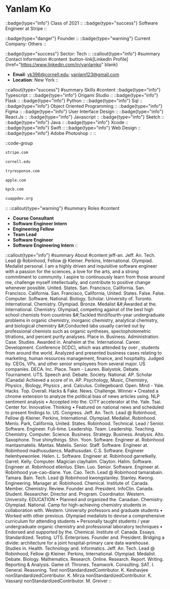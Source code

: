 # Yanlam Ko
::badge{type="info"}
Class of 2021
::
::badge{type="success"}
Software Engineer at Stripe
::

::badge{type="danger"}
Founder
::
::badge{type="warning"}
Current Company: Others
::

::badge{type="success"}
Sector: Tech
::
::callout{type="info"}
#summary
Contact Information
#content
:button-link[LinkedIn Profile]{href="https://www.linkedin.com/in/yanlamko" blank}
- **Email**: yk396@cornell.edu; yanlam123@gmail.com
- **Location**: New York
::

::callout{type="success"}
#summary
Skills
#content
::badge{type="info"}
Typescript
::
::badge{type="info"}
Origami Studio
::
::badge{type="info"}
Flask
::
::badge{type="info"}
Python
::
::badge{type="info"}
Sql
::
::badge{type="info"}
Object Oriented Programming
::
::badge{type="info"}
Figma
::
::badge{type="info"}
User Interface Design
::
::badge{type="info"}
React.Js
::
::badge{type="info"}
Javascript
::
::badge{type="info"}
Sketch
::
::badge{type="info"}
Java
::
::badge{type="info"}
Xcode
::
::badge{type="info"}
Swift
::
::badge{type="info"}
Web Design
::
::badge{type="info"}
Adobe Photoshop
::
::

::code-group
```bash [Stripe]
stripe.com
```
```bash [Cornell University]
cornell.edu
```
```bash [Response]
tryresponse.com
```
```bash [Apple]
apple.com
```
```bash [Kleiner Perkins Caufield & Byers]
kpcb.com
```
```bash [Cornell App Development (Cuappdev)]
cuappdev.org
```
::
::callout{type="warning"}
#summary
Roles
#content
- **Course Consultant**
- **Software Engineer Intern**
- **Engineering Fellow**
- **Team Lead**
- **Software Engineer**
- **Software Engineering Intern**
::

::callout{type="info"}
#summary
About
#content
jeff-an. Jeff. An. Tech. Lead @ Robinhood, Fellow @ Kleiner. Perkins, International. Olympiad. Medalist personal. I am a highly driven and inquisitive software engineer with a passion for the sciences, a love for the arts, and a strong commitment to community. I aspire to continuously learn from those around me, challenge myself intellectually, and contribute to positive change whenever possible. United. States. San. Francisco, California. San. Francisco. California. San. Francisco, California, United. States. False. False. Computer. Software. National. Biology. Scholar. University of. Toronto. International. Chemistry. Olympiad. Bronze. Medalist &#;Awarded at the. International. Chemistry. Olympiad, competing against of the best high school chemists from countries &#;Tackled third/fourth-year undergraduate problems in organic chemistry, inorganic chemistry, analytical chemistry, and biological chemistry &#;Conducted labs usually carried out by professional chemists such as organic syntheses, spectophotometric titrations, and percent purity analyses. Place in. Business. Administration. Case. Studies. Awarded in. Anaheim at the. International. Career. Development. Conference (ICDC), which was attended by over , students from around the world. Analyzed and presented business cases relating to marketing, human resources management, finance, and hospitality. Judged by. CEOs, VPs, and other senior employees from several major. US companies. DECA. Inc. Place. Team - Lauren. Bialystok. Debate. Tournament. UTS. Speech and. Debate. Society. National. AP. Scholar (Canada) Achieved a score of in. AP. Psychology, Music, Chemistry, Physics , Biology, Physics , and. Calculus. Collegeboard. Open. Mind - Yale. Hacks. Top. Overall. Hacks & Fake. News. Challenge. Winner • Created a chrome extension to analyze the political bias of news articles using. NLP sentiment analysis • Accepted into the. CITY accelerator at the. Yale. Tsai. Center for. Innovative. Thinking • Featured on national news and scheduled to present findings to. US. Congress. Jeff. An. Tech. Lead @ Robinhood, Fellow @ Kleiner. Perkins, International. Olympiad. Medalist. Robinhood. Menlo. Park, California, United. States. Robinhood. Technical. Lead / Senior. Software. Engineer. Full-time. Leadership. Team. Leadership. Teaching. Chemistry. Computer. Science. Business. Strategy. Business. Analysis. Alto. Saxophone. True shinythings. Shin. Yoon. Software. Engineer at. Robinhood mantasmatelis. Mantas. Matelis. Senior. Staff. Software. Engineer at. Robinhood madhusudancs. Madhusudan. C.S. Software. Engineer helenhyewonlee. Helen. L. Software. Engineer at. Robinhood garretkelly. Garret. Kelly. Computer. Magician clayhalim. Clayton. Halim. Software. Engineer at. Robinhood ellenluo. Ellen. Luo. Senior. Software. Engineer at. Robinhood yue-cao-diane. Yue. Cao. Tech. Lead @ Robinhood tamarabain. Tamara. Bain. Tech. Lead @ Robinhood kwongstanley. Stanley. Kwong. Engineering. Manager at. Robinhood. Chemical. Institute of. Canada. Member. Chemistry. Review. Founder and. President. InfoClin. Canada. Student. Researcher. Director and. Program. Coordinator. Western. University. EDUCATION • Planned and organized the. Canadian. Chemistry. Olympiad. National. Camp for high-achieving chemistry students in collaboration with. Western. University professors and graduate students • Worked with other previous. Olympiad medalists to devise a comprehensive curriculum for attending students • Personally taught students / year undergraduate organic chemistry and professional laboratory techniques • Endorsed and supported by the. Chemical. Institute of. Canada. Essays. Standardized. Testing. UTS. Enterprises. Founder and. President. Bridging a divide: architecture for a joint hospital-primary care data warehouse. Studies in. Health. Technology and. Informatics. Jeff. An. Tech. Lead @ Robinhood, Fellow @ Kleiner. Perkins, International. Olympiad. Medalist. Debate. Biology. Mathematics. Research. Online. Research. Report. Writing. Reporting & Analysis. Game of. Thrones. Teamwork. Consulting. SAT. I. General. Reasoning. Test nonStandardizedContributor. K. Keshavjee nonStandardizedContributor. K. Mirza nonStandardizedContributor. K. Vassanji nonStandardizedContributor. M. Greiver
::
